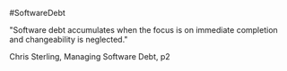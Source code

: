 #SoftwareDebt

"Software debt accumulates when the focus is on immediate completion and changeability is neglected."

Chris Sterling, Managing Software Debt, p2